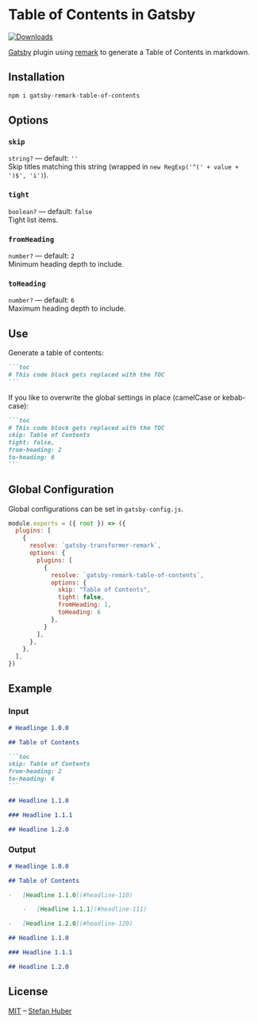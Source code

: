 # Table of Contents in Gatsby

[![Downloads][downloads-badge]][downloads]

[Gatsby][gatsby] plugin using [remark][remark] to generate a Table of Contents in markdown.


## Installation

```sh
npm i gatsby-remark-table-of-contents
```

## Options
### `skip`

`string?` — default: `''`  
Skip titles matching this string (wrapped in `new RegExp('^(' + value + ')$', 'i')`).

### `tight`

`boolean?` — default: `false`  
Tight list items.


### `fromHeading`

`number?` — default: `2`  
Minimum heading depth to include.


### `toHeading`

`number?` — default: `6`  
Maximum heading depth to include.


## Use
Generate a table of contents:

````md
```toc
# This code block gets replaced with the TOC
```
````

If you like to overwrite the global settings in place (camelCase or kebab-case):

````md
```toc
# This code block gets replaced with the TOC
skip: Table of Contents
tight: false,
from-heading: 2
to-heading: 6
```
````

## Global Configuration
Global configurations can be set in `gatsby-config.js`.

```js
module.exports = ({ root }) => ({
  plugins: [
    {
      resolve: `gatsby-transformer-remark`,
      options: {
        plugins: [
          {
            resolve: `gatsby-remark-table-of-contents`,
            options: {
              skip: "Table of Contents",
              tight: false,
              fromHeading: 1,
              toHeading: 6
            },
          }
        ],
      },
    },
  ],
})
```

## Example

### Input

````md
# Headlinge 1.0.0

## Table of Contents

```toc
skip: Table of Contents
from-heading: 2
to-heading: 6
```

## Headline 1.1.0

### Headline 1.1.1

## Headline 1.2.0
````

### Output

````md
# Headlinge 1.0.0

## Table of Contents

-   [Headline 1.1.0](#headline-110)

    -   [Headline 1.1.1](#headline-111)

-   [Headline 1.2.0](#headline-120)

## Headline 1.1.0

### Headline 1.1.1

## Headline 1.2.0
````

## License

[MIT][license] – [Stefan Huber][author]

<!-- Definitions -->


[gatsby]: https://www.gatsbyjs.org/
[remark]: https://github.com/remarkjs/remark
[downloads]: https://www.npmjs.com/package/gatsby-remark-table-of-contents
[downloads-badge]: https://img.shields.io/npm/v/gatsby-remark-table-of-contents.svg
[license]: https://opensource.org/licenses/MIT
[author]: http://signalwerk.ch/
